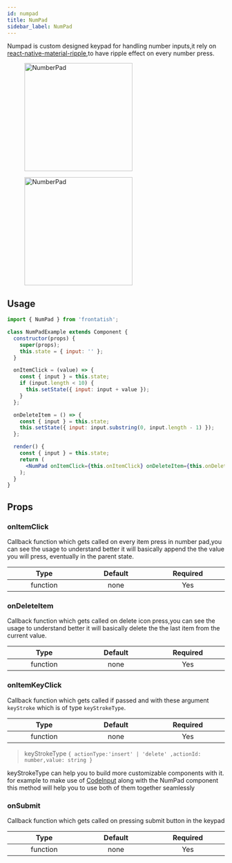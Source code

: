 ```yaml
---
id: numpad
title: NumPad
sidebar_label: NumPad
---
```


Numpad is custom designed keypad for handling number inputs,it rely on [react-native-material-ripple](https://www.npmjs.com/package/react-native-material-ripple),to have ripple effect on every number press.

<div className="image-horizontal-preview">
    <figure>
        <img src="/frontatish/img/numpad.png" alt="NumberPad" height="250"/>
    </figure>
    <figure>
        <img src="/frontatish/img/numpad_2.png" alt="NumberPad" height="250"/>
    </figure>
</div>

## Usage

```jsx
import { NumPad } from 'frontatish';

class NumPadExample extends Component {
  constructor(props) {
    super(props);
    this.state = { input: '' };
  }

  onItemClick = (value) => {
    const { input } = this.state;
    if (input.length < 10) {
      this.setState({ input: input + value });
    }
  };

  onDeleteItem = () => {
    const { input } = this.state;
    this.setState({ input: input.substring(0, input.length - 1) });
  };

  render() {
    const { input } = this.state;
    return (
      <NumPad onItemClick={this.onItemClick} onDeleteItem={this.onDeleteItem} />
    );
  }
}
```

## Props

### onItemClick

Callback function which gets called on every item press in number pad,you can see the usage to understand better
it will basically append the the value you will press, eventually in the parent state.

|            Type             |        Default         |        Required        |
| :-------------------------: | :--------------------: | :--------------------: |
| function <img width="500"/> | none<img width="500"/> | Yes <img width="500"/> |

### onDeleteItem

Callback function which gets called on delete icon press,you can see the usage to understand better
it will basically delete the the last item from the current value.

|            Type             |        Default         |        Required        |
| :-------------------------: | :--------------------: | :--------------------: |
| function <img width="500"/> | none<img width="500"/> | Yes <img width="500"/> |

### onItemKeyClick

Callback function which gets called if passed and with these argument `keyStroke` which is of type `keyStrokeType`.

|            Type             |        Default         |        Required        |
| :-------------------------: | :--------------------: | :--------------------: |
| function <img width="500"/> | none<img width="500"/> | Yes <img width="500"/> |

> keyStrokeType `{ actionType:'insert' | 'delete' ,actionId: number,value: string }`

keyStrokeType can help you to build more customizable components with it. for example to make use of [CodeInput](codeinput) along with the NumPad component this method will help you to use both of them together seamlessly

### onSubmit

Callback function which gets called on pressing submit button in the keypad

|            Type             |        Default         |        Required        |
| :-------------------------: | :--------------------: | :--------------------: |
| function <img width="500"/> | none<img width="500"/> | Yes <img width="500"/> |
